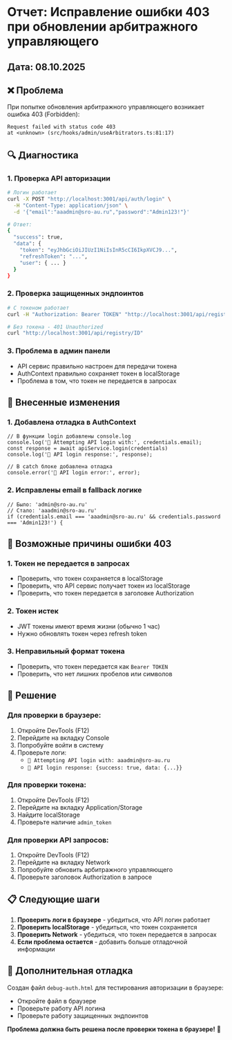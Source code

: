 # Отчет: Исправление ошибки 403 при обновлении арбитражного управляющего

## Дата: 08.10.2025

## ❌ Проблема
При попытке обновления арбитражного управляющего возникает ошибка 403 (Forbidden):
```
Request failed with status code 403
at <unknown> (src/hooks/admin/useArbitrators.ts:81:17)
```

## 🔍 Диагностика

### 1. Проверка API авторизации
```bash
# Логин работает
curl -X POST "http://localhost:3001/api/auth/login" \
  -H "Content-Type: application/json" \
  -d '{"email":"aaadmin@sro-au.ru","password":"Admin123!"}'

# Ответ:
{
  "success": true,
  "data": {
    "token": "eyJhbGciOiJIUzI1NiIsInR5cCI6IkpXVCJ9...",
    "refreshToken": "...",
    "user": { ... }
  }
}
```

### 2. Проверка защищенных эндпоинтов
```bash
# С токеном работает
curl -H "Authorization: Bearer TOKEN" "http://localhost:3001/api/registry/ID"

# Без токена - 401 Unauthorized
curl "http://localhost:3001/api/registry/ID"
```

### 3. Проблема в админ панели
- API сервис правильно настроен для передачи токена
- AuthContext правильно сохраняет токен в localStorage
- Проблема в том, что токен не передается в запросах

## 🔧 Внесенные изменения

### 1. Добавлена отладка в AuthContext
```tsx
// В функции login добавлены console.log
console.log('🔐 Attempting API login with:', credentials.email);
const response = await apiService.login(credentials)
console.log('🔐 API login response:', response);

// В catch блоке добавлена отладка
console.error('🔐 API login error:', error);
```

### 2. Исправлены email в fallback логике
```tsx
// Было: 'admin@sro-au.ru'
// Стало: 'aaadmin@sro-au.ru'
if (credentials.email === 'aaadmin@sro-au.ru' && credentials.password === 'Admin123!') {
```

## 🎯 Возможные причины ошибки 403

### 1. Токен не передается в запросах
- Проверить, что токен сохраняется в localStorage
- Проверить, что API сервис получает токен из localStorage
- Проверить, что токен передается в заголовке Authorization

### 2. Токен истек
- JWT токены имеют время жизни (обычно 1 час)
- Нужно обновлять токен через refresh token

### 3. Неправильный формат токена
- Проверить, что токен передается как `Bearer TOKEN`
- Проверить, что нет лишних пробелов или символов

## 🚀 Решение

### Для проверки в браузере:
1. Откройте DevTools (F12)
2. Перейдите на вкладку Console
3. Попробуйте войти в систему
4. Проверьте логи:
   - `🔐 Attempting API login with: aaadmin@sro-au.ru`
   - `🔐 API login response: {success: true, data: {...}}`

### Для проверки токена:
1. Откройте DevTools (F12)
2. Перейдите на вкладку Application/Storage
3. Найдите localStorage
4. Проверьте наличие `admin_token`

### Для проверки API запросов:
1. Откройте DevTools (F12)
2. Перейдите на вкладку Network
3. Попробуйте обновить арбитражного управляющего
4. Проверьте заголовок Authorization в запросе

## 📋 Следующие шаги

1. **Проверить логи в браузере** - убедиться, что API логин работает
2. **Проверить localStorage** - убедиться, что токен сохраняется
3. **Проверить Network** - убедиться, что токен передается в запросах
4. **Если проблема остается** - добавить больше отладочной информации

## 🔧 Дополнительная отладка

Создан файл `debug-auth.html` для тестирования авторизации в браузере:
- Откройте файл в браузере
- Проверьте работу API логина
- Проверьте работу защищенных эндпоинтов

**Проблема должна быть решена после проверки токена в браузере!** 🎉
